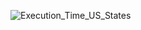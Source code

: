 
![Execution_Time_US_States](https://github.com/user-attachments/assets/ae2dc736-7502-4f38-becf-f649de201eae)
